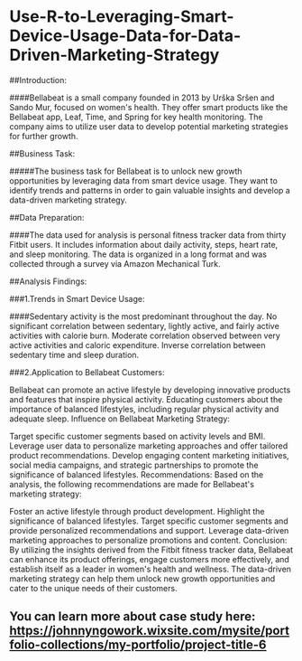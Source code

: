 # Use-R-to-Leveraging-Smart-Device-Usage-Data-for-Data-Driven-Marketing-Strategy

##Introduction:

####Bellabeat is a small company founded in 2013 by Urška Sršen and Sando Mur, focused on women's health. They offer smart products like the Bellabeat app, Leaf, Time, and Spring for key health monitoring. The company aims to utilize user data to develop potential marketing strategies for further growth.

##Business Task:

#####The business task for Bellabeat is to unlock new growth opportunities by leveraging data from smart device usage. They want to identify trends and patterns in order to gain valuable insights and develop a data-driven marketing strategy.

##Data Preparation:

####The data used for analysis is personal fitness tracker data from thirty Fitbit users. It includes information about daily activity, steps, heart rate, and sleep monitoring. The data is organized in a long format and was collected through a survey via Amazon Mechanical Turk.

##Analysis Findings:

###1.Trends in Smart Device Usage:

####Sedentary activity is the most predominant throughout the day.
No significant correlation between sedentary, lightly active, and fairly active activities with calorie burn.
Moderate correlation observed between very active activities and caloric expenditure.
Inverse correlation between sedentary time and sleep duration.

###2.Application to Bellabeat Customers:

Bellabeat can promote an active lifestyle by developing innovative products and features that inspire physical activity.
Educating customers about the importance of balanced lifestyles, including regular physical activity and adequate sleep.
Influence on Bellabeat Marketing Strategy:

Target specific customer segments based on activity levels and BMI.
Leverage user data to personalize marketing approaches and offer tailored product recommendations.
Develop engaging content marketing initiatives, social media campaigns, and strategic partnerships to promote the significance of balanced lifestyles.
Recommendations:
Based on the analysis, the following recommendations are made for Bellabeat's marketing strategy:

Foster an active lifestyle through product development.
Highlight the significance of balanced lifestyles.
Target specific customer segments and provide personalized recommendations and support.
Leverage data-driven marketing approaches to personalize promotions and content.
Conclusion:
By utilizing the insights derived from the Fitbit fitness tracker data, Bellabeat can enhance its product offerings, engage customers more effectively, and establish itself as a leader in women's health and wellness. The data-driven marketing strategy can help them unlock new growth opportunities and cater to the unique needs of their customers.





## You can learn more about case study here: https://johnnyngowork.wixsite.com/mysite/portfolio-collections/my-portfolio/project-title-6
